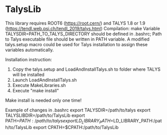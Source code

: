 # TalysLib
This library requires ROOT6 (https://root.cern/) and TALYS 1.8 or 1.9 (https://tendl.web.psi.ch/tendl_2019/talys.html)
Compilation: make
Variable TALYSDIR=PATH_TO_TALYS_DIRECTORY should be defined in .bashrc; Path to Talys executable file should be written in PATH variable.
A modified talys.setup macro could be used for Talys installation to assign these variables automatically.

Installation instruction:
1) Copy the talys.setup and LoadAndInstallTalys.sh to folder where TALYS will be installed
2) Launch LoadAndInstallTalys.sh
3) Execute MakeLibraries.sh
4) Execute "make install"

Make install is needed only one time!

Example of changes in .bashrc
export TALYSDIR=/path/to/talys
export TALYSLIBDIR=/path/to/TalysLib
export PATH=$PATH:/path/to/talys
export LD_LIBRARY_PATH=$LD_LIBRARY_PATH:/path/to/TalysLib
export CPATH=$CPATH:/path/to/TalysLib
